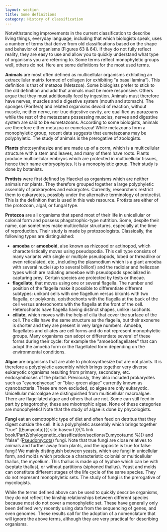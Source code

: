```yaml
---
layout: section
title: Some definitions
category: History of classification
---
```

Notwithstanding improvements in the current classification to describe living things, everyday language, including that which biologists speak, uses a number of terms that derive from old classifications based on the shape and behavior of organisms (Figures 63 & 64). If they do not fully reflect reality, they are easy to use and allow you to quickly understand what type of organisms you are referring to. Some terms reflect monophyletic groups well, others do not. Here are some definitions for the most used terms.

<a id=animals></a>
**Animals** are most often defined as multicellular organisms exhibiting an extracellular matrix formed of collagen (or exhibiting "a basal lamina"). This definition is that of metazoa (Metazoa). Some biologists prefer to stick to the old definition and add that animals must be more responsive. Others argue that they must additionally feed by ingestion. Animals must therefore have nerves, muscles and a digestive system (mouth and stomach). The sponges (Porifera) and related organisms devoid of reaction, without muscle, neither nerve, nor true digestive cavity, are qualified as parazoans while the rest of the metazoans possessing muscles, nerves and digestive system are said to be eumetazoans. According to some biologists, animals are therefore either metazoa or eumetazoa! While metazoans form a monophyletic group, recent data suggests that eumetazoans may be polyphyletic. The study of animals is the prerogative of zoologists.

<a id=plants></a>
**Plants** photosynthesize and are made up of a corm, which is a multicellular structure with a stem and leaves, and many of them have roots. Plants produce multicellular embryos which are protected in multicellular tissues, hence their name embryophytes. It is a monophyletic group. Their study is done by botanists.

<a id=protists></a>
**Protists** were first defined by Haeckel as organisms which are neither animals nor plants. They therefore grouped together a large polyphyletic assembly of prokaryotes and eukaryotes. Currently, researchers restrict them to eukaryotes, possibly under the alternative terminology of protoctist. This is the definition that is used in this web resource. Protists are either of the protozoan, algal, or fungal type.

<a id=protozoa></a>
**Protozoa** are all organisms that spend most of their life in unicellular or colonial form and possess phagotrophic-type nutrition. Some, despite their name, can sometimes make multicellular structures, especially at the time of reproduction. Their study is made by protozoologists. Classically, the following types are distinguished:
  * <a id=amoeba></a>**amoeba** or **amoeboid**, also known as rhizopod or actinopod, which characteristically moves using pseudopodia. This cell type consists of many variants with single or multiple pseudopods, lobed or threadlike or even reticulated, etc., including the plasmodium which is a giant amoeba with several nuclei (up to several billion!) and the radiolar and heliozoan types which are radiating amoebae with pseudopods specialized in capturing prey. Certain species are protected by tests or thecae.
  * <a id=flagellate></a>**flagellate**, that moves using one or several flagella. The number and position of the flagella make it possible to differentiate different subtypes: unikont cells with one flagellum versus bikonts with two flagella, or polykonts, opisthochonts with the flagella at the back of the cell versus anterochonts with the flagella at the front of the cell. Heterochonts have flagella having distinct shapes, unlike isochonts.
  * <a id=ciliate></a>**ciliate**, which moves with the help of cilia that cover the surface of the cell. The cilia have the same structure as the flagella, but their axoneme is shorter and they are present in very large numbers.
Amoeba, flagellates and ciliates are cell forms and do not represent monophyletic groups. Many organisms can adopt or differentiate several of these forms during their cycle: for example the "amoeboflagellates" that can adopt the amoeba form or the flagellated form depending on the environmental conditions.

<a id=algae></a>
**Algae** are organisms that are able to photosynthesize but are not plants. It is therefore a polyphyletic assembly which brings together very diverse eukaryotic organisms resulting from primary, secondary, etc. endosymbioses of the plastid. Previously, they also included prokaryotes such as "cyanophyceae" or "blue-green algae" currently known as cyanobacteria. These are now excluded, so algae are only eukaryotic. Unicellular microalgae are distinguished from multicellular macroalgae. There are flagellated algae and others that are not. Some can still feed in part by phagotrophy; these are mixotrophic algae. None of these categories are monophyletic! Note that the study of algae is done by phycologists.

<a id=fungi></a>
**Fungi** eat an osmotrophic type of diet and often feed on detritus that they digest outside the cell. It is a polyphyletic assembly which brings together "true" ([Eumycota]({{ site.baseurl }}{% link book/Part2/phylogenetic_classification/sections/Eumycota.md %})) and "false" ([Pseudomycota](/Microbial-eukaryotes/book/Part2/phylogenetic_classification/sections/Heterokonta.html#oomycota)) fungi. Note that true fungi are close relatives to animals and further away from plants, and the opposite is true for false fungi! We mainly distinguish between yeasts, which are fungi in unicellular form, and molds which produce a characteristic colonial or multicellular thallus, the mycelium. This thallus is made up of hyphae which can be with (septate thallus), or without partitions (siphoned thallus). Yeast and molds can constitute different stages of the life cycle of the same species. They do not represent monophyletic sets. The study of fungi is the prerogative of mycologists.

While the terms defined above can be used to quickly describe organisms, they do not reflect the kinship relationships between different species because most do not cover a monophyletic set. These have generally only been defined very recently using data from the sequencing of genes, and even genomes. These results call for the adoption of a nomenclature that will ignore the above terms, although they are very practical for describing organisms.
